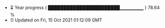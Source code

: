 - ⏳ Year progress { ███████████████████████▁▁▁▁▁▁▁ } 78.64 %
- ⏰ Updated on Fri, 15 Oct 2021 01:12:09 GMT

